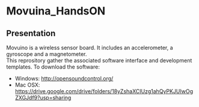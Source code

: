 # Movuina_HandsON

## Presentation

Movuino is a wireless sensor board. It includes an accelerometer, a gyroscope and a magnetometer.  
This reprository gather the associated software interface and development templates.
To download the software:
* Windows:  http://opensoundcontrol.org/
* Mac OSX: https://drive.google.com/drive/folders/18yZshaXCIUzg1ahQyPKJUIwOgZXGJdf9?usp=sharing